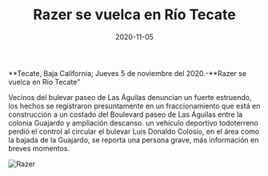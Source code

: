 ﻿---
layout: blog
title:  "Razer se vuelca en Río Tecate"
date:   2020-11-05  
categories: tecate
permalink: /:categories/:title:output_ext
image: /img/cnr/razer-de-vuelca-en-rio-tecate.jpg
alt: "Rosarito Centro"
autor: "CNR Noticias - Canal 73"
---


**Tecate, Baja California;  Jueves 5 de noviembre del 2020.-**Razer se vuelca en Río Tecate"


Vecinos del bulevar paseo de Las Águilas denuncian un fuerte estruendo, los hechos se registraron presuntamente en un fraccionamiento que está en construcción a un costado del Boulevard paseo de Las Águilas entre la colonia Guajardo y ampliación descanso. un vehículo deportivo todoterreno perdió el control al circular el bulevar Luis Donaldo Colosio, en el área como la bajada de la Guajardo,  se reporta una persona grave, más información en breves momentos.

<div id="carouselExampleSlidesOnly" class="carousel slide" data-ride="carousel">
  <div class="carousel-inner">
    <div class="carousel-item active">
       <img class="d-block w-100" src="/img/cnr/razer-de-vuelca-en-rio-tecate.jpg" loading="lazy"  alt="Razer">
    </div>
  </div>
</div>